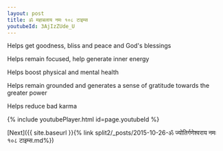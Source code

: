 ```yaml
---
layout: post
title: ॐ महाबलाय नमः १०८ टाइम्स
youtubeId: 3AjIzZUde_U
---
```

 
 
Helps get goodness, bliss and peace and God's blessings
 
Helps remain focused, help generate inner energy 
 
Helps boost physical and mental health 
 
Helps remain grounded and generates a sense of gratitude towards the greater power 
 
Helps reduce bad karma
 
 
 
 


{% include youtubePlayer.html id=page.youtubeId %}
 
[Next]({{ site.baseurl }}{% link  split2/_posts/2015-10-26-ॐ ज्योतिर्गणेश्वराय नमः १०८ टाइम्स.md%})
 
